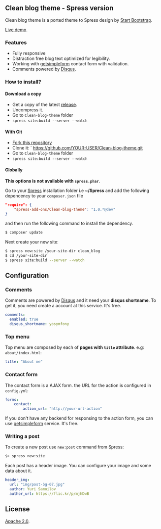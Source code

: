 ## Clean blog theme - Spress version

Clean blog theme is a ported theme to Spress design by [Start Bootstrap](http://startbootstrap.com/).

[Live demo](http://spress-add-ons.github.io/clean-blog/).

### Features

* Fully responsive
* Distraction free blog text optimized for legibility.
* Working with [getsimpleform](https://getsimpleform.com/) contact form with validation.
* Comments powered by [Disqus](disqus.com).

### How to install?

#### Download a copy

* Get a copy of the latest [release](https://github.com/spress-add-ons/Clean-blog-theme/releases).
* Uncompress it.
* Go to `Clean-blog-theme` folder
* `spress site:build --server --watch`

#### With Git

* [Fork this repository](https://github.com/spress-add-ons/Clean-blog-theme/fork)
* Clone it: ` https://github.com/YOUR-USER/Clean-blog-theme.git
* Go to `Clean-blog-theme` folder
* `spress site:build --server --watch`

#### Globally

**This options is not available with `spress.phar`**.

Go to your [Spress](http://spress.yosymfony.com/) installation folder i.e  **~/Spress** and add the following depencency to your `composer.json` file 

```json
"require": {
    "spress-add-ons/Clean-blog-theme": "1.0.*@dev"
}
```

and then run the following command to install the dependency.

```bash
$ composer update
```

Next create your new site:

```bash
$ spress new:site /your-site-dir clean_blog
$ cd /your-site-dir
$ spress site:build --server --watch
```

## Configuration

### Comments

Comments are powered by [Disqus](disqus.com) and it need your 
**disqus shortname**. To get it, you need create a account at this service.
It's free.

```yaml
comments:
  enabled: true
  disqus_shortname: yosymfony
```

### Top menu

Top menu are composed by each of **pages with `title` attribute**. e.g: `about/index.html`:

```yaml
title: "About me"
```

### Contact form

The contact form is a AJAX form. the URL for the action is configured in `config.yml`:

```yaml
forms:
    contact:
        action_url: "http://your-url-action"
```

If you don't have any backend for responsing to the action form, you can use
[getsimpleform](https://getsimpleform.com/) service. It's free.

### Writing a post

To create a new post use `new:post` command from Spress:

```bash
$> spress new:site
```

Each post has a header image. You can configure your image and some data about it.

```yaml
header_img:
  url: "img/post-bg-07.jpg"
  author: Yuri Samoilov
  author_url: https://flic.kr/p/mjhDwB
```

## License

[Apache 2.0](http://www.apache.org/licenses/LICENSE-2.0).
